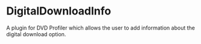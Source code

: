 # DigitalDownloadInfo

A plugin for DVD Profiler which allows the user to add information about the digital download option.
